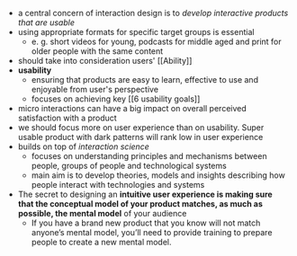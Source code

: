 - a central concern of interaction design is to _develop interactive products that are usable_
- using appropriate formats for specific target groups is essential
	- e. g. short videos for young, podcasts for middle aged and print for older people with the same content
- should take into consideration users' [[Ability]]
- **usability**
	- ensuring that products are easy to learn, effective to use and enjoyable from user's perspective
	- focuses on achieving key [[6 usability goals]]
- micro interactions can have a big impact on overall perceived satisfaction with a product
- we should focus more on user experience than on usability. Super usable product with dark patterns will rank low in user experience
- builds on top of *interaction science*
	- focuses on understanding principles and mechanisms between people, groups of people and technological systems
	- main aim is to develop theories, models and insights describing how people interact with technologies and systems
- The secret to designing an **intuitive user experience is making sure that the conceptual model of your product matches, as much as possible, the mental model** of your audience
	- If you have a brand new product that you know will not match anyone’s mental model, you’ll need to provide training to prepare people to create a new mental model.